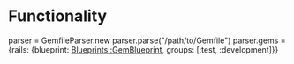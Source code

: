 # Functionality
parser = GemfileParser.new
parser.parse("/path/to/Gemfile")
parser.gems = {rails: {blueprint: <Blueprints::GemBlueprint>, groups: [:test, :development]}}
